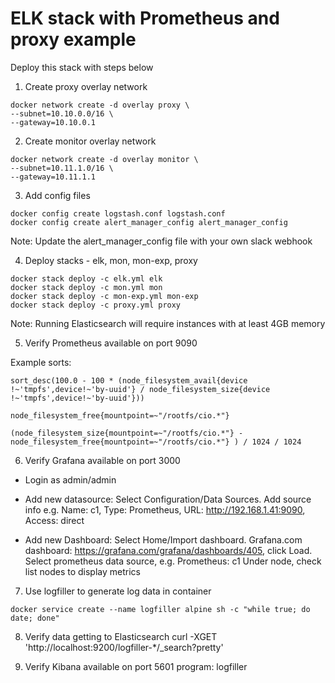 # ELK stack with Prometheus and proxy example
Deploy this stack with steps below 

1. Create proxy overlay network

```
docker network create -d overlay proxy \
--subnet=10.10.0.0/16 \
--gateway=10.10.0.1 
```

2. Create monitor overlay network

```
docker network create -d overlay monitor \
--subnet=10.11.1.0/16 \
--gateway=10.11.1.1 
```

3. Add config files

```
docker config create logstash.conf logstash.conf
docker config create alert_manager_config alert_manager_config
```

Note:  Update the alert_manager_config file with your own slack webhook

4. Deploy stacks - elk, mon, mon-exp, proxy

```
docker stack deploy -c elk.yml elk
docker stack deploy -c mon.yml mon
docker stack deploy -c mon-exp.yml mon-exp
docker stack deploy -c proxy.yml proxy
```

Note: Running Elasticsearch will require instances with at least 4GB memory

5. Verify Prometheus available on port 9090 

Example sorts: 

```
sort_desc(100.0 - 100 * (node_filesystem_avail{device !~'tmpfs',device!~'by-uuid'} / node_filesystem_size{device !~'tmpfs',device!~'by-uuid'}))

node_filesystem_free{mountpoint=~"/rootfs/cio.*"}

(node_filesystem_size{mountpoint=~"/rootfs/cio.*"} - node_filesystem_free{mountpoint=~"/rootfs/cio.*"} ) / 1024 / 1024
```

6. Verify Grafana available on port 3000 
- Login as admin/admin

- Add new datasource:  Select Configuration/Data Sources. Add source info e.g. Name: c1, Type: Prometheus, URL: http://192.168.1.41:9090, Access: direct

- Add new Dashboard:  Select Home/Import dashboard. Grafana.com dashboard:  https://grafana.com/grafana/dashboards/405, click Load. Select prometheus data source, e.g. Prometheus:  c1
Under node, check list nodes to display metrics

7. Use logfiller to generate log data in container
```
docker service create --name logfiller alpine sh -c "while true; do date; done"
```

8. Verify data getting to Elasticsearch
curl -XGET 'http://localhost:9200/logfiller-*/_search?pretty'

9. Verify Kibana available on port 5601
program: logfiller
